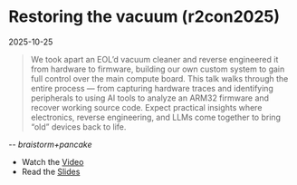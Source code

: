 # Restoring the vacuum (r2con2025)

2025-10-25

> We took apart an EOL’d vacuum cleaner and reverse engineered it from hardware
> to firmware, building our own custom system to gain full control over the main
> compute board. This talk walks through the entire process — from capturing
> hardware traces and identifying peripherals to using AI tools to analyze an
> ARM32 firmware and recover working source code. Expect practical insights 
> where electronics, reverse engineering, and LLMs come together to bring 
> “old” devices back to life.

-- *braistorm+pancake*

* Watch the [Video](https://www.youtube.com/watch?v=NpXJ5rTHaRA)
* Read the [Slides](./r2con2025-RestoringTheVacuum.pdf)

